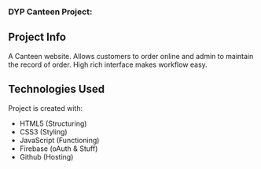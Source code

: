 ### DYP Canteen Project: 

## Project Info
A Canteen website. Allows customers to order online and admin to maintain the record of order. High rich interface makes workflow easy. 

## Technologies Used
Project is created with:
* HTML5 (Structuring)
* CSS3 (Styling)
* JavaScript (Functioning)
* Firebase (oAuth & Stuff)
* Github (Hosting)






